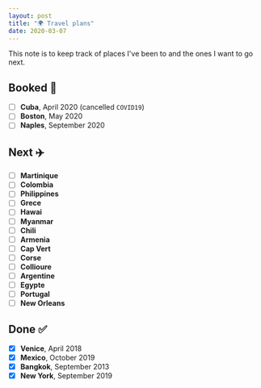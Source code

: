 ```yaml
---
layout: post
title: "🌍 Travel plans"
date: 2020-03-07
---
```


This note is to keep track of places I've been to and the ones I want to go next.

## Booked 🧿

- [ ] **Cuba**, April 2020 (cancelled `COVID19`)
- [ ] **Boston**, May 2020
- [ ] **Naples**, September 2020

## Next ✈️

- [ ] **Martinique**
- [ ] **Colombia**
- [ ] **Philippines**
- [ ] **Grece**
- [ ] **Hawai**
- [ ] **Myanmar**
- [ ] **Chili**
- [ ] **Armenia**
- [ ] **Cap Vert**
- [ ] **Corse**
- [ ] **Collioure**
- [ ] **Argentine**
- [ ] **Egypte**
- [ ] **Portugal**
- [ ] **New Orleans**

## Done ✅

- [x] **Venice**, April 2018
- [x] **Mexico**, October 2019
- [x] **Bangkok**, September 2013
- [x] **New York**, September 2019
